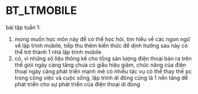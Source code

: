﻿# BT_LTMOBILE
 bài tập tuần 1:
  1. mong muốn học môn này để có thể học hỏi, tìm hiểu về các ngon ngữ về lập trình mobile, tiếp thu thêm kiến thức để dịnh hướng sau này có thể trở thành 1 nhà lập trình mobile
  2. có, vì những sô liệu thông kế cho tổng sản lượng điện thoại bán ra trên thế giói ngày càng tăng chưa có giấu hiệu giảm, chức năng của điện thoại ngày càng phát triển mạnh mẽ có nhiều tác vụ có thể thay thế pc trong công việc và cuộc sống, lập trình di đông cũng là 1 nền tảng để phát triển cho sự phát triển của điện thoại di đong
